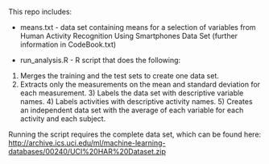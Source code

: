 This repo includes:

- means.txt - data set containing means for a selection of variables from Human Activity Recognition Using Smartphones 		Data Set (further information in CodeBook.txt)

- run_analysis.R - R script that does the following:
1) Merges the training and the test sets to create one data set.
2) Extracts only the measurements on the mean and standard deviation for each measurement. 3) Labels the data set with descriptive variable names. 4) Labels activities with descriptive activity names. 5) Creates an independent data set with the average of each variable for each activity and each subject.

Running the script requires the complete data set, which can be found here:
http://archive.ics.uci.edu/ml/machine-learning-databases/00240/UCI%20HAR%20Dataset.zip
